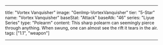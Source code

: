 ---

title: "Vortex Vanquisher"
image: "GenImp-VortexVanquisher"
tier: "5-Star"
name: "Vortex Vanquisher"
baseStat: "Attack"
baseAtk: "46"
series: "Liyue Series"
type: "Polearm"
content: This sharp polearm can seemingly pierce through anything. When swung, one can almost see the rift it tears in the air.
tags: ["1.1", "weapon"]

---
